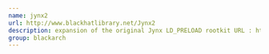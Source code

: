 ```yaml
---
name: jynx2
url: http://www.blackhatlibrary.net/Jynx2
description: expansion of the original Jynx LD_PRELOAD rootkit URL : http://www.blackhatlibrary.net/Jynx2 Groups : blackarch blackarch-backdoor
group: blackarch
---
```

